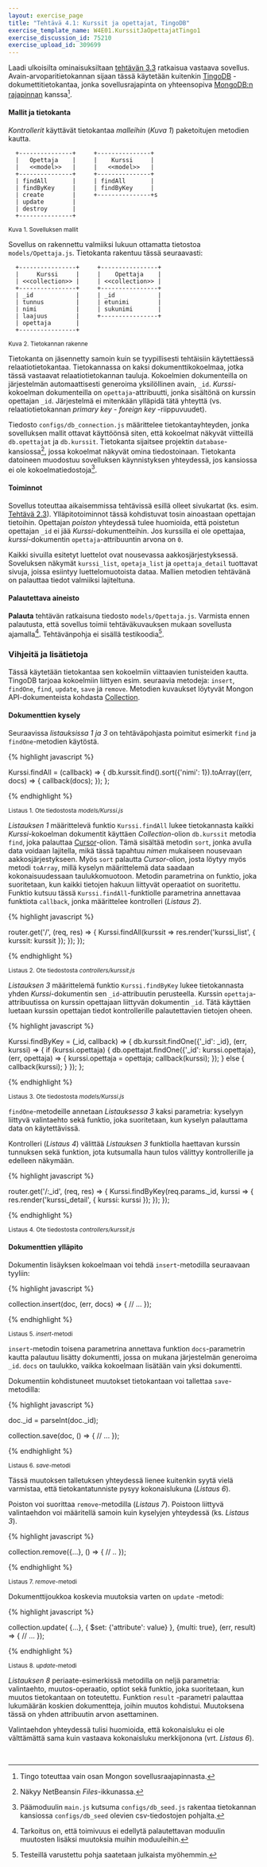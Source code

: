 ```yaml
---
layout: exercise_page
title: "Tehtävä 4.1: Kurssit ja opettajat, TingoDB"
exercise_template_name: W4E01.KurssitJaOpettajatTingo1
exercise_discussion_id: 75210
exercise_upload_id: 309699
---
```


Laadi  ulkoisilta ominaisuksiltaan [tehtävän 3.3](../../osa3/tehtava33) ratkaisua vastaava sovellus. Avain-arvoparitietokannan sijaan tässä käytetään kuitenkin [TingoDB][tingo] -dokumettitietokantaa, jonka sovellusrajapinta on yhteensopiva [MongoDB:n rajapinnan][mongo-api] kanssa[^0].

[tingo]: http://www.tingodb.com
[mongo-api]: http://mongodb.github.io/node-mongodb-native

[^0]: Tingo toteuttaa vain osan Mongon sovellusraajapinnasta.


#### Mallit ja tietokanta


*Kontrollerit* käyttävät tietokantaa *malleihin* (*Kuva 1*) paketoitujen metodien kautta. 
 
~~~
  +---------------+     +---------------+
  |   Opettaja    |     |    Kurssi     |
  |   <<model>>   |     |   <<model>>   |
  +---------------+     +---------------+
  | findAll       |     | findAll       |
  | findByKey     |     | findByKey     |
  | create        |     +---------------+s
  | update        |
  | destroy       |
  +---------------+
~~~
<small>Kuva 1. Sovelluksen mallit</small>


Sovellus on rakennettu valmiiksi lukuun ottamatta tietostoa `models/Opettaja.js`. Tietokanta rakentuu tässä seuraavasti:

~~~
  +----------------+     +----------------+
  |     Kurssi     |     |    Opettaja    |
  | <<collection>> |     | <<collection>> |
  +----------------+     +----------------+
  | _id            |     | _id            |
  | tunnus         |     | etunimi        |
  | nimi           |     | sukunimi       |
  | laajuus        |     +----------------+
  | opettaja       |
  +----------------+
~~~
<small>Kuva 2. Tietokannan rakenne</small>

Tietokanta on jäsennetty samoin kuin se tyypillisesti tehtäisiin käytettäessä relaatiotietokantaa. Tietokannassa on kaksi dokumenttikokoelmaa, jotka tässä vastaavat relaatiotietokannan tauluja. Kokoelmien dokumenteilla on järjestelmän automaattisesti generoima yksilöllinen avain, `_id`.  *Kurssi*-kokoelman dokumenteilla on `opettaja`-attribuutti, jonka sisältönä on kurssin opettajan `_id`. Järjestelmä ei mitenkään ylläpidä tätä yhteyttä (vs. relaatiotietokannan *primary key* - *foreign key* -riippuvuudet).

Tiedosto `configs/db_connection.js` määrittelee tietokantayhteyden, jonka sovelluksen mallit ottavat käyttöönsä siten, että kokoelmat näkyvät viitteillä `db.opettajat` ja `db.kurssit`. Tietokanta sijaitsee projektin `database`-kansiossa[^1], jossa kokoelmat näkyvät omina tiedostoinaan. Tietokanta datoineen muodostuu sovelluksen käynnistyksen yhteydessä, jos kansiossa ei ole kokoelmatiedostoja[^2].

[^1]: Näkyy NetBeansin *Files*-ikkunassa.
[^2]: Päämoduulin `main.js` kutsuma `configs/db_seed.js` rakentaa tietokannan kansiossa `configs/db_seed` olevien csv-tiedostojen pohjalta.

#### Toiminnot

Sovellus toteuttaa aikaisemmissa tehtävissä esillä olleet sivukartat (ks. esim. [Tehtävä 2.3](../../osa2/tehtava23)). Ylläpitotoiminnot tässä kohdistuvat tosin ainoastaan opettajan tietoihin. Opettajan *poiston* yhteydessä tulee huomioida, että poistetun opettajan `_id` ei jää *Kurssi*-dokumentteihin. Jos kurssilla ei ole opettajaa, *kurssi*-dokumentin `opettaja`-attribuuntin arvona on `0`. 

Kaikki sivuilla esitetyt luettelot ovat nousevassa aakkosjärjestyksessä. Soveluksen näkymät `kurssi_list`, `opetaja_list` ja `opettaja_detail` tuottavat sivuja, joissa esiintyy luettelomuotoista dataa. Mallien metodien tehtävänä on palauttaa tiedot valmiiksi lajiteltuna.

#### Palautettava aineisto

**Palauta** tehtävän ratkaisuna tiedosto `models/Opettaja.js`. Varmista ennen palautusta, että sovellus toimii tehtäväkuvauksen mukaan sovellusta ajamalla[^3]. Tehtävänpohja ei sisällä testikoodia[^4].
 
[^3]: Tarkoitus on, että toimivuus ei edellytä palautettavan moduulin muutosten lisäksi muutoksia muihin moduuleihin. 
[^4]: Testeillä varustettu pohja saatetaan julkaista myöhemmin. 

### Vihjeitä ja lisätietoja

Tässä käytetään tietokantaa sen kokoelmiin viittaavien tunisteiden kautta. TingoDB tarjoaa kokoelmiin liittyen esim. seuraavia metodeja: `insert`, `findOne`, `find`, `update`, `save` ja `remove`. Metodien kuvaukset löytyvät Mongon API-dokumenteista kohdasta [Collection][Collection]. 

[Collection]: http://mongodb.github.io/node-mongodb-native/2.2/api/Collection.html

#### Dokumenttien kysely

Seuraavissa *listauksissa 1 ja 3* on tehtäväpohjasta poimitut esimerkit `find` ja `findOne`-metodien käytöstä. 


{% highlight javascript %}

Kurssi.findAll = (callback) => {
   db.kurssit.find().sort({'nimi': 1}).toArray((err, docs) => {
      callback(docs);
   });
};


{% endhighlight %}

<small>Listaus 1.  Ote tiedostosta *models/Kurssi.js*</small>


*Listauksen 1* määrittelevä funktio `Kurssi.findAll` lukee tietokannasta kaikki *Kurssi*-kokoelman dokumentit käyttäen *Collection*-olion `db.kurssit` metodia `find`, joka palauttaa [Cursor][Cursor]-olion. Tämä sisältää metodin `sort`, jonka avulla data voidaan lajitella, mikä tässä tapahtuu *nimen* mukaiseen nousevaan aakkosjärjestykseen. Myös `sort` palautta *Cursor*-olion, josta löytyy myös metodi `toArray`, millä kyselyn määrittelemä data saadaan kokonaisuudessaan taulukkomuotoon. Metodin parametrina on funktio, joka suoritetaan, kun kaikki tietojen hakuun liittyvät operaatiot on suoritettu. Funktio kutsuu tässä `Kurssi.findAll`-funktiolle parametrina annettavaa funktiota `callback`, jonka määrittelee kontrolleri (*Listaus 2*). 

[Cursor]: http://mongodb.github.io/node-mongodb-native/2.2/api/Cursor.html


{% highlight javascript %}

router.get('/', (req, res) => {
   Kurssi.findAll(kurssit => 
      res.render('kurssi_list', {
         kurssit: kurssit
      });
   });
});

{% endhighlight %}

<small>Listaus 2.  Ote tiedostosta *controllers/kurssit.js*</small>


*Listauksen 3* määrittelemä funktio `Kurssi.findByKey` lukee tietokannasta yhden *Kurssi*-dokumentin sen `_id`-attribuutin perusteella. Kurssin `opettaja`-attribuutissa on kurssin opettajaan liittyvän dokumentin `_id`. Tätä käyttäen luetaan kurssin opettajan tiedot kontrollerille palautettavien tietojen oheen. 


{% highlight javascript %}

Kurssi.findByKey = (_id, callback) => {
   db.kurssit.findOne({'_id': _id}, (err, kurssi) => {
      if (kurssi.opettaja) {
         db.opettajat.findOne({'_id': kurssi.opettaja}, (err, opettaja) => {
            kurssi.opettaja = opettaja;
            callback(kurssi);
         });
      } else {
         callback(kurssi);
      }
   });
};

{% endhighlight %}

<small>Listaus 3.  Ote tiedostosta *models/Kurssi.js*</small>


`findOne`-metodeille annetaan *Listauksessa 3* kaksi parametria: kyselyyn liittyvä valintaehto sekä funktio, joka suoritetaan, kun kyselyn palauttama data on käytettävissä.

 Kontrolleri (*Listaus 4*) välittää *Listauksen 3* funktiolla haettavan kurssin tunnuksen sekä funktion, jota kutsumalla haun tulos välittyy kontrollerille ja edelleen näkymään.


{% highlight javascript %}

router.get('/:_id', (req, res) => {
   Kurssi.findByKey(req.params._id, kurssi => {
      res.render('kurssi_detail', {
         kurssi: kurssi
      });
   });
});

{% endhighlight %}

<small>Listaus 4.  Ote tiedostosta *controllers/kurssit.js*</small>


#### Dokumenttien ylläpito


Dokumentin lisäyksen kokoelmaan voi tehdä `insert`-metodilla seuraavaan tyyliin:


{% highlight javascript %}

collection.insert(doc, (err, docs) => {
    // ...
});

{% endhighlight %}

<small>Listaus 5.  *insert*-metodi</small>


`insert`-metodin toisena parametrina annettava funktion `docs`-parametrin kautta palautuu lisätty dokumentti, jossa on mukana järjestelmän generoima `_id`. `docs` on taulukko, vaikka kokoelmaan lisätään vain yksi dokumentti. 


Dokumentiin kohdistuneet muutokset tietokantaan voi tallettaa `save`-metodilla:


{% highlight javascript %}

doc._id = parseInt(doc._id);

collection.save(doc, () => {
    // ...
});

{% endhighlight %}

<small>Listaus 6.  *save*-metodi</small>


Tässä muutoksen talletuksen yhteydessä lienee kuitenkin syytä vielä varmistaa, että tietokantatunniste pysyy kokonaislukuna (*Listaus 6*).

Poiston voi suorittaa `remove`-metodilla (*Listaus 7*). Poistoon liittyvä valintaehdon voi määritellä samoin kuin kyselyjen yhteydessä (ks. *Listaus 3*).

{% highlight javascript %}

collection.remove({...}, () => {
    // ..
});

{% endhighlight %}

<small>Listaus 7.  *remove*-metodi</small>


Dokumenttijoukkoa koskevia muutoksia varten on `update` -metodi:


{% highlight javascript %}

collection.update( {...}, { $set: {'attribute': value} }, {multi: true}, 
(err, result) => {
      // ...
});

{% endhighlight %}

<small>Listaus 8.  *update*-metodi</small>

*Listauksen 8* periaate-esimerkissä metodilla on neljä parametria: valintaehto,  muutos-operaatio, optiot sekä funktio, joka suoritetaan, kun muutos tietokantaan on toteutettu. Funktion `result` -parametri palauttaa lukumäärän koskien dokumentteja, joihin muutos kohdistui. Muutoksena tässä on yhden attribuutin arvon asettaminen. 

Valintaehdon yhteydessä tulisi  huomioida, että kokonaisluku ei ole välttämättä sama kuin vastaava kokonaisluku merkkijonona (vrt. *Listaus 6*).


<br/>


